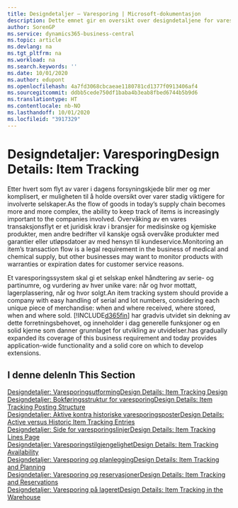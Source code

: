 ```yaml
---
title: Designdetaljer – Varesporing | Microsoft-dokumentasjon
description: Dette emnet gir en oversikt over designdetaljene for varesporing.
author: SorenGP
ms.service: dynamics365-business-central
ms.topic: article
ms.devlang: na
ms.tgt_pltfrm: na
ms.workload: na
ms.search.keywords: ''
ms.date: 10/01/2020
ms.author: edupont
ms.openlocfilehash: 4a7fd3068cbcaeae1180781cd1377f0913406af4
ms.sourcegitcommit: ddbb5cede750df1baba4b3eab8fbed6744b5b9d6
ms.translationtype: HT
ms.contentlocale: nb-NO
ms.lasthandoff: 10/01/2020
ms.locfileid: "3917329"
---
```

# <a name="design-details-item-tracking"></a><span data-ttu-id="d1128-103">Designdetaljer: Varesporing</span><span class="sxs-lookup"><span data-stu-id="d1128-103">Design Details: Item Tracking</span></span>
<span data-ttu-id="d1128-104">Etter hvert som flyt av varer i dagens forsyningskjede blir mer og mer komplisert, er muligheten til å holde oversikt over varer stadig viktigere for involverte selskaper.</span><span class="sxs-lookup"><span data-stu-id="d1128-104">As the flow of goods in today’s supply chain becomes more and more complex, the ability to keep track of items is increasingly important to the companies involved.</span></span> <span data-ttu-id="d1128-105">Overvåking av en vares transaksjonsflyt er et juridisk krav i bransjer for medisinske og kjemiske produkter, men andre bedrifter vil kanskje også overvåke produkter med garantier eller utløpsdatoer av med hensyn til kundeservice.</span><span class="sxs-lookup"><span data-stu-id="d1128-105">Monitoring an item’s transaction flow is a legal requirement in the business of medical and chemical supply, but other businesses may want to monitor products with warranties or expiration dates for customer service reasons.</span></span>  

<span data-ttu-id="d1128-106">Et varesporingssystem skal gi et selskap enkel håndtering av serie- og partinumre, og vurdering av hver unike vare: når og hvor mottatt, lagerplassering, når og hvor solgt.</span><span class="sxs-lookup"><span data-stu-id="d1128-106">An item tracking system should provide a company with easy handling of serial and lot numbers, considering each unique piece of merchandise: when and where received, where stored, when and where sold.</span></span> [!INCLUDE[d365fin](includes/d365fin_md.md)] <span data-ttu-id="d1128-107">har gradvis utvidet sin dekning av dette forretningsbehovet, og inneholder i dag generelle funksjoner og en solid kjerne som danner grunnlaget for utvikling av utvidelser.</span><span class="sxs-lookup"><span data-stu-id="d1128-107">has gradually expanded its coverage of this business requirement and today provides application-wide functionality and a solid core on which to develop extensions.</span></span>  

## <a name="in-this-section"></a><span data-ttu-id="d1128-108">I denne delen</span><span class="sxs-lookup"><span data-stu-id="d1128-108">In This Section</span></span>  
[<span data-ttu-id="d1128-109">Designdetaljer: Varesporingsutforming</span><span class="sxs-lookup"><span data-stu-id="d1128-109">Design Details: Item Tracking Design</span></span>](design-details-item-tracking-design.md)  
[<span data-ttu-id="d1128-110">Designdetaljer: Bokføringsstruktur for varesporing</span><span class="sxs-lookup"><span data-stu-id="d1128-110">Design Details: Item Tracking Posting Structure</span></span>](design-details-item-tracking-posting-structure.md)  
[<span data-ttu-id="d1128-111">Designdetaljer: Aktive kontra historiske varesporingsposter</span><span class="sxs-lookup"><span data-stu-id="d1128-111">Design Details: Active versus Historic Item Tracking Entries</span></span>](design-details-active-versus-historic-item-tracking-entries.md)  
[<span data-ttu-id="d1128-112">Designdetaljer: Side for varesporingslinjer</span><span class="sxs-lookup"><span data-stu-id="d1128-112">Design Details: Item Tracking Lines Page</span></span>](design-details-item-tracking-lines-window.md)  
[<span data-ttu-id="d1128-113">Designdetaljer: Varesporingstilgjengelighet</span><span class="sxs-lookup"><span data-stu-id="d1128-113">Design Details: Item Tracking Availability</span></span>](design-details-item-tracking-availability.md)  
[<span data-ttu-id="d1128-114">Designdetaljer: Varesporing og planlegging</span><span class="sxs-lookup"><span data-stu-id="d1128-114">Design Details: Item Tracking and Planning</span></span>](design-details-item-tracking-and-planning.md)  
[<span data-ttu-id="d1128-115">Designdetaljer: Varesporing og reservasjoner</span><span class="sxs-lookup"><span data-stu-id="d1128-115">Design Details: Item Tracking and Reservations</span></span>](design-details-item-tracking-and-reservations.md)  
[<span data-ttu-id="d1128-116">Designdetaljer: Varesporing på lageret</span><span class="sxs-lookup"><span data-stu-id="d1128-116">Design Details: Item Tracking in the Warehouse</span></span>](design-details-item-tracking-in-the-warehouse.md)
